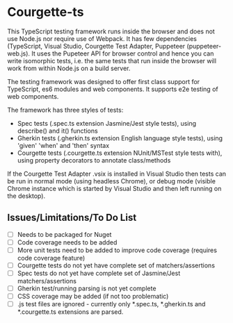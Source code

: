 # Courgette-ts
This TypeScript testing framework runs inside the browser and does not use Node.js nor require use of Webpack. It has few dependencies (TypeScript, Visual Studio, Courgette Test Adapter, Puppeteer (puppeteer-web.js). It uses the Pupeteer API for browser control and hence you can write isomorphic tests, i.e. the same tests that run inside the browser will work from within Node.js on a build server.

The testing framework was designed to offer first class support for TypeScript, es6 modules and web components. It supports e2e testing of web components.

The framework has three styles of tests:
* Spec tests (.spec.ts extension Jasmine/Jest style tests), using describe() and it() functions
* Gherkin tests (.gherkin.ts extension English language style tests), using 'given' 'when' and 'then' syntax
* Courgette tests (.courgette.ts extension NUnit/MSTest style tests with), using property decorators to annotate class/methods

If the Courgette Test Adapter .vsix is installed in Visual Studio then tests can be run in normal mode (using headless Chrome), or debug mode (visible Chrome instance which is started by Visual Studio and then left running on the desktop).

## Issues/Limitations/To Do List
- [ ] Needs to be packaged for Nuget
- [ ] Code coverage needs to be added
- [ ] More unit tests need to be added to improve code coverage (requires code coverage feature)
- [ ] Courgette tests do not yet have complete set of matchers/assertions
- [ ] Spec tests do not yet have complete set of Jasmine/Jest matchers/assertions
- [ ] Gherkin test/running parsing is not yet complete
- [ ] CSS coverage may be added (if not too problematic)
- [ ] .js test files are ignored - currently only *.spec.ts, *.gherkin.ts and *.courgette.ts extensions are parsed.
